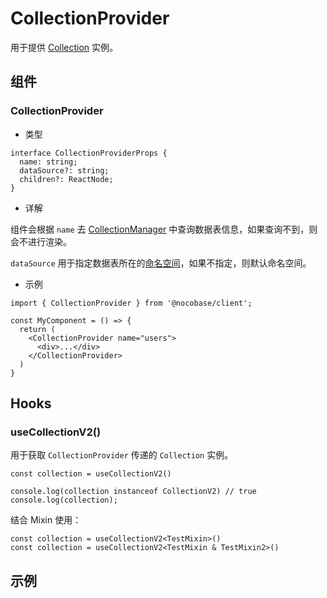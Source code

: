 # CollectionProvider

用于提供 [Collection](/core/data-source/collction) 实例。

## 组件

### CollectionProvider

- 类型

```tsx | pure
interface CollectionProviderProps {
  name: string;
  dataSource?: string;
  children?: ReactNode;
}
```

- 详解

组件会根据 `name` 去 [CollectionManager](/core/data-source/collection-manager) 中查询数据表信息，如果查询不到，则会不进行渲染。

`dataSource` 用于指定数据表所在的[命名空间](/core/data-source/collection-manager#datasource)，如果不指定，则默认命名空间。

- 示例

```tsx | pure
import { CollectionProvider } from '@nocobase/client';

const MyComponent = () => {
  return (
    <CollectionProvider name="users">
      <div>...</div>
    </CollectionProvider>
  )
}
```


## Hooks

### useCollectionV2()

用于获取 `CollectionProvider` 传递的 `Collection` 实例。

```tsx | pure
const collection = useCollectionV2()

console.log(collection instanceof CollectionV2) // true
console.log(collection);
```

结合 Mixin 使用：

```tsx | pure
const collection = useCollectionV2<TestMixin>()
const collection = useCollectionV2<TestMixin & TestMixin2>()
```

## 示例

<code src="./demos/collection/demo1.tsx"></code>

